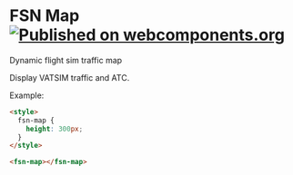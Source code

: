 # FSN Map [![Published on webcomponents.org](https://img.shields.io/badge/webcomponents.org-published-blue.svg)](https://www.webcomponents.org/element/owner/my-element)

Dynamic flight sim traffic map

Display VATSIM traffic and ATC.

Example:
<!---
```
<custom-element-demo>
  <template>
    <script src="../webcomponentsjs/webcomponents-lite.js"></script>
    <link rel="import" href="fsn-map.html">
    <next-code-block></next-code-block>
  </template>
</custom-element-demo>
```
-->
```html
<style>
  fsn-map {
    height: 300px;
  }
</style>

<fsn-map></fsn-map>
```